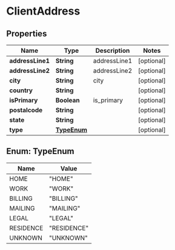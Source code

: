 
# ClientAddress

## Properties
Name | Type | Description | Notes
------------ | ------------- | ------------- | -------------
**addressLine1** | **String** | addressLine1 |  [optional]
**addressLine2** | **String** | addressLine2 |  [optional]
**city** | **String** | city |  [optional]
**country** | **String** |  |  [optional]
**isPrimary** | **Boolean** | is_primary |  [optional]
**postalcode** | **String** |  |  [optional]
**state** | **String** |  |  [optional]
**type** | [**TypeEnum**](#TypeEnum) |  |  [optional]


<a name="TypeEnum"></a>
## Enum: TypeEnum
Name | Value
---- | -----
HOME | &quot;HOME&quot;
WORK | &quot;WORK&quot;
BILLING | &quot;BILLING&quot;
MAILING | &quot;MAILING&quot;
LEGAL | &quot;LEGAL&quot;
RESIDENCE | &quot;RESIDENCE&quot;
UNKNOWN | &quot;UNKNOWN&quot;



